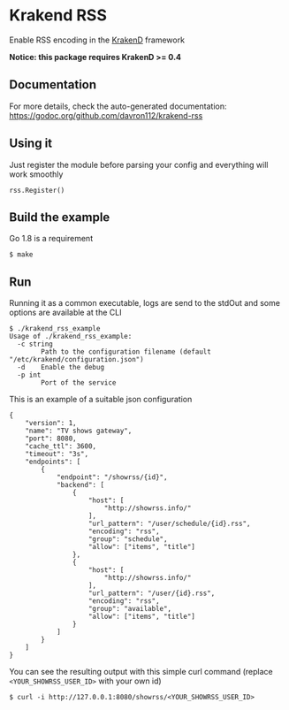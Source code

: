 Krakend RSS
====

Enable RSS encoding in the [KrakenD](github.com/devopsfaith/krakend) framework

**Notice: this package requires KrakenD >= 0.4**

## Documentation

For more details, check the auto-generated documentation: https://godoc.org/github.com/davron112/krakend-rss

## Using it

Just register the module before parsing your config and everything will work smoothly

	rss.Register()

## Build the example

Go 1.8 is a requirement

	$ make

## Run

Running it as a common executable, logs are send to the stdOut and some options are available at the CLI

	$ ./krakend_rss_example
	Usage of ./krakend_rss_example:
	  -c string
	    	Path to the configuration filename (default "/etc/krakend/configuration.json")
	  -d	Enable the debug
	  -p int
	    	Port of the service

This is an example of a suitable json configuration

	{
	    "version": 1,
	    "name": "TV shows gateway",
	    "port": 8080,
	    "cache_ttl": 3600,
	    "timeout": "3s",
	    "endpoints": [
	        {
	            "endpoint": "/showrss/{id}",
	            "backend": [
	                {
	                    "host": [
	                        "http://showrss.info/"
	                    ],
	                    "url_pattern": "/user/schedule/{id}.rss",
	                    "encoding": "rss",
	                    "group": "schedule",
	                    "allow": ["items", "title"]
	                },
	                {
	                    "host": [
	                        "http://showrss.info/"
	                    ],
	                    "url_pattern": "/user/{id}.rss",
	                    "encoding": "rss",
	                    "group": "available",
	                    "allow": ["items", "title"]
	                }
	            ]
	        }
	    ]
	}

You can see the resulting output with this simple curl command (replace `<YOUR_SHOWRSS_USER_ID>` with your own id)

	$ curl -i http://127.0.0.1:8080/showrss/<YOUR_SHOWRSS_USER_ID>